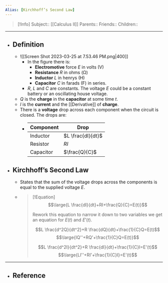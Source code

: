 ```yaml
---
Alias: [Kirchhoff’s Second Law]
---
```

> [!Info]
> Subject:: [[Calculus II]]
> Parents:: 
> Friends:: 
> Children:: 
---
- ## Definition
	- ![[Screen Shot 2023-03-25 at 7.53.46 PM.png|400]]
		- In the figure there is:
			- **Electromotive** force $E$ in volts (V)
			- **Resistance** $R$ in ohms (Ω)
			- **Inductor** $L$ in henrys (H)
			- **Capacitor** $C$ in farads (F) in series. 
		- $R$, $L$ and $C$ are constants. The voltage $E$ could be a constant battery or an oscillating house voltage.
	- $Q$ is the **charge** in the **capacitor** at some time $t$. 
	- $I$ is the **current** and the [[Derivative]] of **charge**.
	- There is a **voltage** drop across each component when the circuit is closed. The drops are:
		- Component|Drop
		  ---|---
		  Inductor|$L \frac{dI}{dt}$
		  Resistor|$RI$
		  Capacitor|$\frac{Q}{C}$
- ## Kirchhoff’s Second Law
	- States that the sum of the voltage drops across the components is equal to the supplied voltage $E$.
	- > [!Equation]
	  > $$\large{L \frac{dI}{dt}+RI+\frac{Q}{C}=E(t)}$$
	  > 
	  > Rework this equation to narrow it down to two variables we get an equation for $E(t)$ and $E'(t)$.
	  > 
	  > $$L \frac{d^2Q}{dt^2}+R \frac{dQ}{dt}+\frac{1}{C}Q=E(t)$$
	  > $$\large{IQ''+RQ'+\frac{1}{C}Q=E(t)}$$
	  > 
	  > $$L \frac{d^2I}{dt^2}+R \frac{dI}{dt}+\frac{1}{C}I=E'(t)$$
	  > $$\large{LI''+RI'+\frac{1}{C}I}=E'(t)$$
---
- ## Reference